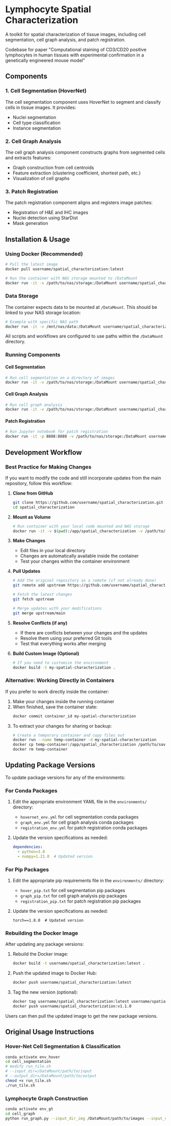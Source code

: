 # Lymphocyte Spatial Characterization

A toolkit for spatial characterization of tissue images, including cell segmentation, cell graph analysis, and patch registration.

Codebase for paper "Computational staining of CD3/CD20 positive lymphocytes in human tissues with experimental confirmation in a genetically engineered mouse model"

## Components

### 1. Cell Segmentation (HoverNet)

The cell segmentation component uses HoverNet to segment and classify cells in tissue images. It provides:

- Nuclei segmentation
- Cell type classification
- Instance segmentation

### 2. Cell Graph Analysis

The cell graph analysis component constructs graphs from segmented cells and extracts features:

- Graph construction from cell centroids
- Feature extraction (clustering coefficient, shortest path, etc.)
- Visualization of cell graphs

### 3. Patch Registration

The patch registration component aligns and registers image patches:

- Registration of H&E and IHC images
- Nuclei detection using StarDist
- Mask generation

## Installation & Usage

### Using Docker (Recommended)

```bash
# Pull the latest image
docker pull username/spatial_characterization:latest

# Run the container with NAS storage mounted to /DataMount
docker run -it -v /path/to/nas/storage:/DataMount username/spatial_characterization:latest
```

### Data Storage

The container expects data to be mounted at `/DataMount`. This should be linked to your NAS storage location:

```bash
# Example with specific NAS path
docker run -it -v /mnt/nas/data:/DataMount username/spatial_characterization:latest
```

All scripts and workflows are configured to use paths within the `/DataMount` directory.

### Running Components

#### Cell Segmentation

```bash
# Run cell segmentation on a directory of images
docker run -it -v /path/to/nas/storage:/DataMount username/spatial_characterization:latest hover-env python /app/spatial_characterization/cell_segmentation/run_tile.py --input_dir=/DataMount/input --output_dir=/DataMount/output
```

#### Cell Graph Analysis

```bash
# Run cell graph analysis
docker run -it -v /path/to/nas/storage:/DataMount username/spatial_characterization:latest gt-env python /app/spatial_characterization/cell_graph/run_graph.py --input_dir_img=/DataMount/images --input_dir_mat=/DataMount/segmentation --output_dir=/DataMount/graphs
```

#### Patch Registration

```bash
# Run Jupyter notebook for patch registration
docker run -it -p 8888:8888 -v /path/to/nas/storage:/DataMount username/spatial_characterization:latest reg-env jupyter notebook --ip=0.0.0.0 --port=8888 --no-browser --allow-root
```

## Development Workflow

### Best Practice for Making Changes

If you want to modify the code and still incorporate updates from the main repository, follow this workflow:

1. **Clone from GitHub**
   ```bash
   git clone https://github.com/username/spatial_characterization.git
   cd spatial_characterization
   ```

2. **Mount as Volume**
   ```bash
   # Run container with your local code mounted and NAS storage
   docker run -it -v $(pwd):/app/spatial_characterization -v /path/to/nas/storage:/DataMount username/spatial_characterization:latest
   ```

3. **Make Changes**
   - Edit files in your local directory
   - Changes are automatically available inside the container
   - Test your changes within the container environment

4. **Pull Updates**
   ```bash
   # Add the original repository as a remote (if not already done)
   git remote add upstream https://github.com/username/spatial_characterization.git
   
   # Fetch the latest changes
   git fetch upstream
   
   # Merge updates with your modifications
   git merge upstream/main
   ```

5. **Resolve Conflicts (if any)**
   - If there are conflicts between your changes and the updates
   - Resolve them using your preferred Git tools
   - Test that everything works after merging

6. **Build Custom Image (Optional)**
   ```bash
   # If you need to customize the environment
   docker build -t my-spatial-characterization .
   ```

### Alternative: Working Directly in Containers

If you prefer to work directly inside the container:

1. Make your changes inside the running container
2. When finished, save the container state:
   ```bash
   docker commit container_id my-spatial-characterization
   ```
3. To extract your changes for sharing or backup:
   ```bash
   # Create a temporary container and copy files out
   docker run --name temp-container -d my-spatial-characterization
   docker cp temp-container:/app/spatial_characterization /path/to/save/changes
   docker rm temp-container
   ```

## Updating Package Versions

To update package versions for any of the environments:

### For Conda Packages

1. Edit the appropriate environment YAML file in the `environments/` directory:
   - `hovernet_env.yml` for cell segmentation conda packages
   - `graph_env.yml` for cell graph analysis conda packages
   - `registration_env.yml` for patch registration conda packages

2. Update the version specifications as needed:
   ```yaml
   dependencies:
     - python=3.8
     - numpy=1.21.0  # Updated version
   ```

### For Pip Packages

1. Edit the appropriate pip requirements file in the `environments/` directory:
   - `hover_pip.txt` for cell segmentation pip packages
   - `graph_pip.txt` for cell graph analysis pip packages
   - `registration_pip.txt` for patch registration pip packages

2. Update the version specifications as needed:
   ```
   torch==1.8.0  # Updated version
   ```

### Rebuilding the Docker Image

After updating any package versions:

1. Rebuild the Docker image:
   ```bash
   docker build -t username/spatial_characterization:latest .
   ```

2. Push the updated image to Docker Hub:
   ```bash
   docker push username/spatial_characterization:latest
   ```

3. Tag the new version (optional):
   ```bash
   docker tag username/spatial_characterization:latest username/spatial_characterization:v1.1.0
   docker push username/spatial_characterization:v1.1.0
   ```

Users can then pull the updated image to get the new package versions.

## Original Usage Instructions

### Hover-Net Cell Segmentation & Classification
```bash
conda activate env_hover
cd cell_segmentation
# modify run_tile.sh
# --input_dir=/DataMount/path/to/input
# --output_dir=/DataMount/path/to/output
chmod +x run_tile.sh
./run_tile.sh
```

### Lymphocyte Graph Construction 
```bash
conda activate env_gt
cd cell_graph
python run_graph.py --input_dir_img /DataMount/path/to/images --input_dir_mat /DataMount/path/to/segmentation --output_dir /DataMount/path/to/output
```
